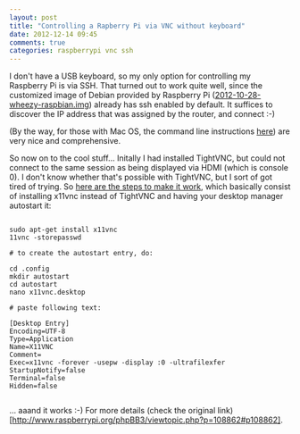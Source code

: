 ```yaml
---
layout: post
title: "Controlling a Rapberry Pi via VNC without keyboard"
date: 2012-12-14 09:45
comments: true
categories: raspberrypi vnc ssh
---
```

I don't have a USB keyboard, so my only option for controlling my Raspberry Pi is via SSH. That turned out to work quite well, since the customized image of Debian provided by Raspberry Pi ([2012-10-28-wheezy-raspbian.img](http://www.raspberrypi.org/downloads)) already has ssh enabled by default. It suffices to discover the IP address that was assigned by the router, and connect :-)

(By the way, for those with Mac OS, the command line instructions [here](http://elinux.org/RPi_Easy_SD_Card_Setup#Copying_an_image_to_the_SD_Card_in_Mac_OS_X_.28command_line.29)) are very nice and comprehensive.

So now on to the cool stuff... Initally I had installed TightVNC, but could not connect to the same session as being displayed via HDMI (which is console 0). I don't know whether that's possible with TightVNC, but I sort of got tired of trying. So [here are the steps to make it work](http://www.raspberrypi.org/phpBB3/viewtopic.php?p=108862#p108862), which basically consist of installing x11vnc instead of TightVNC and having your desktop manager autostart it:


<pre><code>
sudo apt-get install x11vnc
11vnc -storepasswd

# to create the autostart entry, do:

cd .config
mkdir autostart
cd autostart
nano x11vnc.desktop

# paste following text:

[Desktop Entry]
Encoding=UTF-8
Type=Application
Name=X11VNC
Comment=
Exec=x11vnc -forever -usepw -display :0 -ultrafilexfer
StartupNotify=false
Terminal=false
Hidden=false

</code></pre>

... aaand it works :-) For more details (check the original link)[http://www.raspberrypi.org/phpBB3/viewtopic.php?p=108862#p108862].